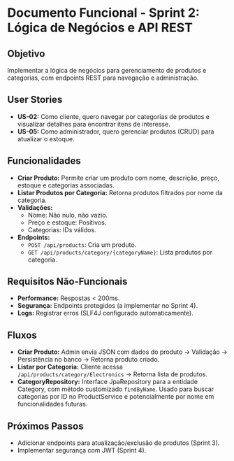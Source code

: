 # Documento Funcional - Sprint 2: Lógica de Negócios e API REST

## Objetivo
Implementar a lógica de negócios para gerenciamento de produtos e categorias, com endpoints REST para navegação e administração.

## User Stories
- **US-02:** Como cliente, quero navegar por categorias de produtos e visualizar detalhes para encontrar itens de interesse.
- **US-05:** Como administrador, quero gerenciar produtos (CRUD) para atualizar o estoque.

## Funcionalidades
- **Criar Produto:** Permite criar um produto com nome, descrição, preço, estoque e categorias associadas.
- **Listar Produtos por Categoria:** Retorna produtos filtrados por nome da categoria.
- **Validações:**
    - Nome: Não nulo, não vazio.
    - Preço e estoque: Positivos.
    - Categorias: IDs válidos.
- **Endpoints:**
    - `POST /api/products`: Cria um produto.
    - `GET /api/products/category/{categoryName}`: Lista produtos por categoria.

## Requisitos Não-Funcionais
- **Performance:** Respostas < 200ms.
- **Segurança:** Endpoints protegidos (a implementar no Sprint 4).
- **Logs:** Registrar erros (SLF4J configurado automaticamente).

## Fluxos
- **Criar Produto:** Admin envia JSON com dados do produto → Validação → Persistência no banco → Retorna produto criado.
- **Listar por Categoria:** Cliente acessa `/api/products/category/Electronics` → Retorna lista de produtos.
- **CategoryRepository:** Interface JpaRepository para a entidade Category, com método customizado `findByName`. Usado para buscar categorias por ID no ProductService e potencialmente por nome em funcionalidades futuras.

## Próximos Passos
- Adicionar endpoints para atualização/exclusão de produtos (Sprint 3).
- Implementar segurança com JWT (Sprint 4).
